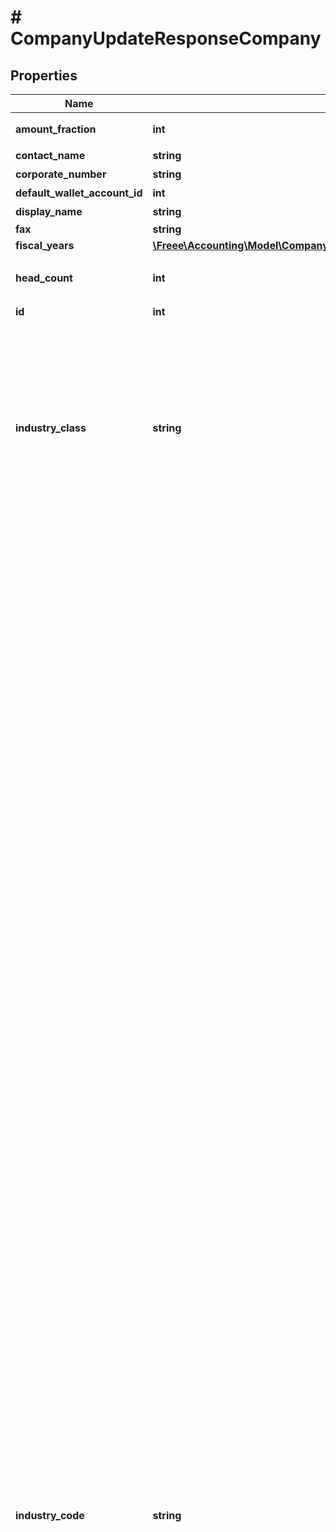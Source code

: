 # # CompanyUpdateResponseCompany

## Properties

Name | Type | Description | Notes
------------ | ------------- | ------------- | -------------
**amount_fraction** | **int** | 金額端数処理方法（0: 切り捨て、1: 切り上げ、2: 四捨五入） |
**contact_name** | **string** | 担当者名 (50文字以内) |
**corporate_number** | **string** | 法人番号 (半角数字13桁、法人のみ) |
**default_wallet_account_id** | **int** | 決済口座のデフォルト | [optional]
**display_name** | **string** | 事業所名 |
**fax** | **string** | FAX |
**fiscal_years** | [**\Freee\Accounting\Model\CompanyUpdateResponseCompanyFiscalYears[]**](CompanyUpdateResponseCompanyFiscalYears.md) |  | [optional]
**head_count** | **int** | 従業員数（0: 経営者のみ、1: 2~5人、2: 6~10人、3: 11~20人、4: 21~30人、5: 31~40人、6: 41~100人、7: 100人以上 |
**id** | **int** | 事業所ID |
**industry_class** | **string** | 種別（agriculture_forestry_fisheries_ore: 農林水産業/鉱業、construction: 建設、manufacturing_processing: 製造/加工、it: IT、transportation_logistics: 運輸/物流、retail_wholesale: 小売/卸売、finance_insurance: 金融/保険、real_estate_rental: 不動産/レンタル、profession: 士業/学術/専門技術サービス、design_production: デザイン/制作、food: 飲食、leisure_entertainment: レジャー/娯楽、lifestyle: 生活関連サービス、education: 教育/学習支援、medical_welfare: 医療/福祉、other_services: その他サービス、other: その他） |
**industry_code** | **string** | 業種（agriculture: 農業, forestry: 林業, fishing_industry: 漁業、水産養殖業, mining: 鉱業、採石業、砂利採取業, civil_contractors: 土木工事業, pavement: 舗装工事業, carpenter: とび、大工、左官等の建設工事業, renovation: リフォーム工事業, electrical_plumbing: 電気、管工事等の設備工事業, grocery: 食料品の製造加工業, machinery_manufacturing: 機械器具の製造加工業, printing: 印刷業, other_manufacturing: その他の製造加工業, software_development: 受託：ソフトウェア、アプリ開発業, system_development: 受託：システム開発業, survey_analysis: 受託：調査、分析等の情報処理業, server_management: 受託：サーバー運営管理, website_production: 受託：ウェブサイト制作, online_service_management: オンラインサービス運営業, online_advertising_agency: オンライン広告代理店業, online_advertising_planning_production: オンライン広告企画・制作業, online_media_management: オンラインメディア運営業, portal_site_management: ポータルサイト運営業, other_it_services: その他、IT サービス業, transport_delivery: 輸送業、配送業, delivery: バイク便等の配達業, other_transportation_logistics: その他の運輸業、物流業, other_wholesale: 卸売業：その他, clothing_wholesale_fiber: 卸売業：衣類卸売／繊維, food_wholesale: 卸売業：飲食料品, entrusted_development_wholesale: 卸売業：機械器具, online_shop: 小売業：無店舗　オンラインショップ, fashion_grocery_store: 小売業：店舗あり　ファッション、雑貨, food_store: 小売業：店舗あり　生鮮食品、飲食料品, entrusted_store: 小売業：店舗あり　機械、器具, other_store: 小売業：店舗あり　その他, financial_instruments_exchange: 金融業：金融商品取引, commodity_futures_investment_advisor: 金融業：商品先物取引、商品投資顧問, other_financial: 金融業：その他, brokerage_insurance: 保険業：仲介、代理, other_insurance: 保険業：その他, real_estate_developer: 不動産業：ディベロッパー, real_estate_brokerage: 不動産業：売買、仲介, rent_coin_parking_management: 不動産業：賃貸、コインパーキング、管理, rental_office_co_working_space: 不動産業：レンタルオフィス、コワーキングスペース, rental_lease: レンタル業、リース業, cpa_tax_accountant: 士業：公認会計士事務所、税理士事務所, law_office: 士業：法律事務所, judicial_and_administrative_scrivener: 士業：司法書士事務所／行政書士事務所, labor_consultant: 士業：社会保険労務士事務所, other_profession: 士業：その他, business_consultant: 経営コンサルタント, academic_research_development: 学術・開発研究機関, advertising_agency: 広告代理店, advertising_planning_production: 広告企画／制作, design_development: ソフトウェア、アプリ開発業（受託）, apparel_industry_design: 服飾デザイン業、工業デザイン業, website_design: ウェブサイト制作（受託）, advertising_planning_design: 広告企画／制作業, other_design: その他、デザイン／制作, restaurants_coffee_shops: レストラン、喫茶店等の飲食店業, sale_of_lunch: 弁当の販売業, bread_confectionery_manufacture_sale: パン、菓子等の製造販売業, delivery_catering_mobile_catering: デリバリー業、ケータリング業、移動販売業, hotel_inn: 宿泊業：ホテル、旅館, homestay: 宿泊業：民泊, travel_agency: 旅行代理店業, leisure_sports_facility_management: レジャー、スポーツ等の施設運営業, show_event_management: ショー、イベント等の興行、イベント運営業, barber: ビューティ、ヘルスケア業：床屋、理容室, beauty_salon: ビューティ、ヘルスケア業：美容室, spa_sand_bath_sauna: ビューティ、ヘルスケア業：スパ、砂風呂、サウナ等, este_ail_salon: ビューティ、ヘルスケア業：その他、エステサロン、ネイルサロン等, bridal_planning_introduce_wedding: 冠婚葬祭業：ブライダルプランニング、結婚式場紹介等, memorial_ceremony_funeral: 冠婚葬祭業：メモリアルセレモニー、葬儀等, moving: 引っ越し業, courier_industry: 宅配業, house_maid_cleaning_agency: 家事代行サービス業：無店舗　ハウスメイド、掃除代行等, re_tailoring_clothes: 家事代行サービス業：店舗あり　衣類修理、衣類仕立て直し等, training_institute_management: 研修所等の施設運営業, tutoring_school: 学習塾、進学塾等の教育・学習支援業, music_calligraphy_abacus_classroom: 音楽教室、書道教室、そろばん教室等のの教育・学習支援業, english_school: 英会話スクール等の語学学習支援業, tennis_yoga_judo_school: テニススクール、ヨガ教室、柔道場等のスポーツ指導、支援業, culture_school: その他、カルチャースクール等の教育・学習支援業, seminar_planning_management: セミナー等の企画、運営業, hospital_clinic: 医療業：病院、一般診療所、クリニック等, dental_clinic: 医療業：歯科診療所, other_medical_services: 医療業：その他、医療サービス等, nursery: 福祉業：保育所等、児童向け施設型サービス, nursing_home: 福祉業：老人ホーム等、老人向け施設型サービス, rehabilitation_support_services: 福祉業：療育支援サービス等、障害者等向け施設型サービス, other_welfare: 福祉業：その他、施設型福祉サービス, visit_welfare_service: 福祉業：訪問型福祉サービス, recruitment_temporary_staffing: 人材紹介業、人材派遣業, life_related_recruitment_temporary_staffing: 生活関連サービスの人材紹介業、人材派遣業, car_maintenance_car_repair: 自動車整備業、自動車修理業, machinery_equipment_maintenance_repair: 機械機器類の整備業、修理業, cleaning_maintenance_building_management: 清掃業、メンテナンス業、建物管理業, security: 警備業, other_services: その他のサービス業, npo: NPO, general_incorporated_association: 一般社団法人, general_incorporated_foundation: 一般財団法人, other_association: その他組織) |
**invoice_layout** | **string** | 請求書レイアウト * &#x60;default_classic&#x60; - レイアウト１/クラシック (デフォルト)  * &#x60;standard_classic&#x60; - レイアウト２/クラシック  * &#x60;envelope_classic&#x60; - 封筒１/クラシック  * &#x60;carried_forward_standard_classic&#x60; - レイアウト３（繰越金額欄あり）/クラシック  * &#x60;carried_forward_envelope_classic&#x60; - 封筒２（繰越金額欄あり）/クラシック  * &#x60;default_modern&#x60; - レイアウト１/モダン  * &#x60;standard_modern&#x60; - レイアウト２/モダン  * &#x60;envelope_modern&#x60; - 封筒/モダン |
**minus_format** | **int** | マイナスの表示方法（0: -、 1: △） |
**name** | **string** | 事業所の正式名称 (100文字以内) |
**name_kana** | **string** | 正式名称フリガナ (100文字以内) |
**phone1** | **string** | 電話番号１ |
**phone2** | **string** | 電話番号２ |
**prefecture_code** | **int** | 都道府県コード（0: 北海道、1:青森、2:岩手、3:宮城、4:秋田、5:山形、6:福島、7:茨城、8:栃木、9:群馬、10:埼玉、11:千葉、12:東京、13:神奈川、14:新潟、15:富山、16:石川、17:福井、18:山梨、19:長野、20:岐阜、21:静岡、22:愛知、23:三重、24:滋賀、25:京都、26:大阪、27:兵庫、28:奈良、29:和歌山、30:鳥取、31:島根、32:岡山、33:広島、34:山口、35:徳島、36:香川、37:愛媛、38:高知、39:福岡、40:佐賀、41:長崎、42:熊本、43:大分、44:宮崎、45:鹿児島、46:沖縄 |
**private_settlement** | **bool** | プライベート資金/役員資金（false: 使用しない、true: 使用する） |
**role** | **string** | ユーザーの権限 |
**street_name1** | **string** | 市区町村・番地 |
**street_name2** | **string** | 建物名・部屋番号など |
**tax_at_source_calc_type** | **int** | 源泉徴収税計算（0: 消費税を含める、1: 消費税を含めない） |
**txn_number_format** | **string** | 仕訳番号形式（not_used: 使用しない、digits: 数字（例：5091824）、alnum: 英数字（例：59J0P）） |
**workflow_setting** | **string** | 仕訳承認フロー（enable: 有効、 disable: 無効） |
**zipcode** | **string** | 郵便番号 |

[[Back to Model list]](../../README.md#models) [[Back to API list]](../../README.md#endpoints) [[Back to README]](../../README.md)
